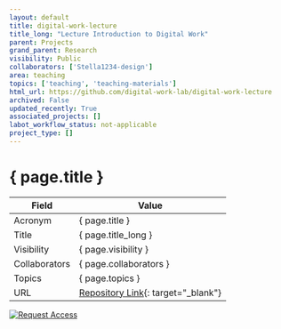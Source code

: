 ```yaml
---
layout: default
title: digital-work-lecture
title_long: "Lecture Introduction to Digital Work"
parent: Projects
grand_parent: Research
visibility: Public
collaborators: ['Stella1234-design']
area: teaching
topics: ['teaching', 'teaching-materials']
html_url: https://github.com/digital-work-lab/digital-work-lecture
archived: False
updated_recently: True
associated_projects: []
labot_workflow_status: not-applicable
project_type: []
---
```


# { page.title }

Field               | Value
------------------- | ----------------------------------
Acronym             | { page.title }
Title               | { page.title_long }
Visibility          | { page.visibility }
Collaborators       | { page.collaborators }
Topics              | { page.topics }
URL                 | [Repository Link](https://github.com/digital-work-lab/digital-work-lecture){: target="_blank"}

[![Request Access](https://img.shields.io/badge/Request-Access-blue?style=for-the-badge)](https://github.com/digital-work-lab/digital-work-lecture/issues/new?assignees=geritwagner&labels=access+request&template=request-repo-access.md&title=%5BAccess+Request%5D+Request+for+access+to+repository)

